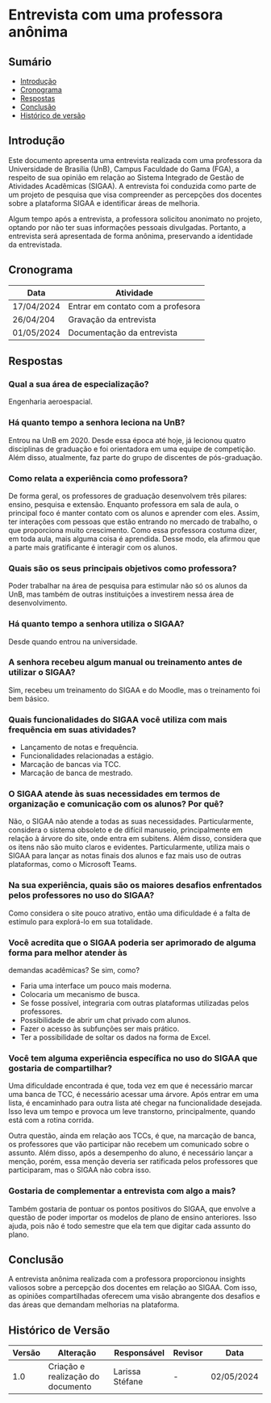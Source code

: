 # Entrevista com uma professora anônima
## Sumário
* [Introdução](#Introdução)
* [Cronograma](#Cronograma)
* [Respostas](#Respostas)
* [Conclusão](#Conclusão)
* [Histórico de versão](#Histórico-de-versão)


## Introdução

Este documento apresenta uma entrevista realizada com uma professora da Universidade de Brasília (UnB), Campus Faculdade do Gama (FGA), a respeito de sua opinião em relação ao Sistema Integrado de Gestão de Atividades Acadêmicas (SIGAA). A entrevista foi conduzida como parte de um projeto de pesquisa que visa compreender as percepções dos docentes sobre a plataforma SIGAA e identificar áreas de melhoria.

 Algum tempo após a entrevista, a professora solicitou anonimato no projeto, optando por não ter suas informações pessoais divulgadas. Portanto, a entrevista será apresentada de forma anônima, preservando a identidade da entrevistada.

## Cronograma

| Data | Atividade |
| - | - |
|17/04/2024 | Entrar em contato com a profesora |
|26/04/204 | Gravação da entrevista |
|01/05/2024 | Documentação da entrevista |

## Respostas

### Qual a sua área de especialização?
Engenharia aeroespacial.

### Há quanto tempo a senhora leciona na UnB?
Entrou na UnB em 2020. Desde essa época até hoje, já lecionou quatro disciplinas de graduação e foi orientadora em uma equipe de competição. Além disso, atualmente, faz parte do grupo de discentes de pós-graduação.

### Como relata a experiência como professora?
De forma geral, os professores de graduação desenvolvem três pilares: ensino, pesquisa e extensão.
Enquanto professora em sala de aula, o principal foco é manter contato com os alunos e aprender com eles. Assim, ter interações com pessoas que estão entrando no mercado de trabalho, o que proporciona muito crescimento. Como essa professora costuma dizer, em toda aula, mais alguma coisa é aprendida.
Desse modo, ela afirmou que a parte mais gratificante é interagir com os alunos.

### Quais são os seus principais objetivos como professora?
Poder trabalhar na área de pesquisa para estimular não só os alunos da UnB, mas também de outras instituições a investirem nessa área de desenvolvimento.

### Há quanto tempo a senhora utiliza o SIGAA?
Desde quando entrou na universidade.
### A senhora recebeu algum manual ou treinamento antes de utilizar o SIGAA?
Sim, recebeu um treinamento do SIGAA e do Moodle, mas o treinamento foi bem básico.

### Quais funcionalidades do SIGAA você utiliza com mais frequência em suas atividades?
- Lançamento de notas e frequência.
- Funcionalidades relacionadas a estágio.
- Marcação de bancas via TCC.
- Marcação de banca de mestrado.

### O SIGAA atende às suas necessidades em termos de organização e comunicação com os alunos? Por quê?
Não, o SIGAA não atende a todas as suas necessidades. Particularmente, considera o sistema obsoleto e de difícil manuseio, principalmente em relação à árvore do site, onde entra em subitens. Além disso, considera que os itens não são muito claros e evidentes.
Particularmente, utiliza mais o SIGAA para lançar as notas finais dos alunos e faz mais uso de outras plataformas, como o Microsoft Teams.
### Na sua experiência, quais são os maiores desafios enfrentados pelos professores no uso do SIGAA?
Como considera o site pouco atrativo, então uma dificuldade é a falta de estímulo para explorá-lo em sua totalidade.

### Você acredita que o SIGAA poderia ser aprimorado de alguma forma para melhor atender às
demandas acadêmicas? Se sim, como?
- Faria uma interface um pouco mais moderna.
- Colocaria um mecanismo de busca.
- Se fosse possível, integraria com outras plataformas utilizadas pelos professores.
- Possibilidade de abrir um chat privado com alunos.
- Fazer o acesso às subfunções ser mais prático.
- Ter a possibilidade de soltar os dados na forma de Excel.
### Você tem alguma experiência específica no uso do SIGAA que gostaria de compartilhar?
Uma dificuldade encontrada é que, toda vez em que é necessário marcar uma banca de TCC, é necessário acessar uma árvore. Após entrar em uma lista, é encaminhado para outra lista até chegar na funcionalidade desejada. Isso leva um tempo e provoca um leve transtorno, principalmente, quando está com a rotina corrida.

Outra questão, ainda em relação aos TCCs, é que, na marcação de banca, os professores que vão participar não recebem um comunicado sobre o assunto. Além disso, após a desempenho do aluno, é necessário lançar a menção, porém, essa menção deveria ser ratificada pelos professores que participaram, mas o SIGAA não cobra isso.

### Gostaria de complementar a entrevista com algo a mais?
Também gostaria de pontuar os pontos positivos do SIGAA, que envolve a questão de poder importar os modelos de plano de ensino anteriores. Isso ajuda, pois não é todo semestre que ela tem que digitar cada assunto do plano.

## Conclusão

 A entrevista anônima realizada com a professora proporcionou insights valiosos sobre a percepção dos docentes em relação ao SIGAA. Com isso, as opiniões compartilhadas oferecem uma visão abrangente dos desafios e das áreas que demandam melhorias na plataforma.

 ## Histórico de Versão

| Versão | Alteração | Responsável | Revisor | Data |
| - | - | - | - | - |
| 1.0 | Criação e realização do documento | Larissa Stéfane | - | 02/05/2024 |
